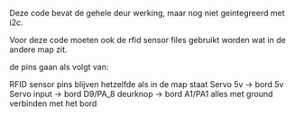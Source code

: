 Deze code bevat de gehele deur werking, maar nog niet geintegreerd met i2c.

Voor deze code moeten ook de rfid sensor files gebruikt worden wat in de andere map zit. 

de pins gaan als volgt van:

RFID sensor pins blijven hetzelfde als in de map staat
Servo 5v -> bord 5v
Servo input -> bord D9/PA_8
deurknop -> bord A1/PA1
alles met ground verbinden met het bord
